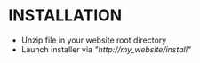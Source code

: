 # INSTALLATION

* Unzip file in your website root directory
* Launch installer via *"http://my_website/install"*


